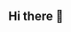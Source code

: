 ## Hi there 👋

<!--
🎓 **BS Computer Science Student at Mapúa Malayan Colleges Laguna**  
🎶 Founder & President of **TUGMA (Talented Union for Growing Musicians and Artists)**  
💻 I code, play games (Roblox, Valorant, League), and produce music.

## ⚡ What I Do
- Building projects in **Python, C#, and **
- I kinda like to integrate and connect productivity apps/tools

## 🛠️ Skills
- Python, C#, SQL
- ASP.NET Web Forms, HTML/CSS
- Music production
---

-->

